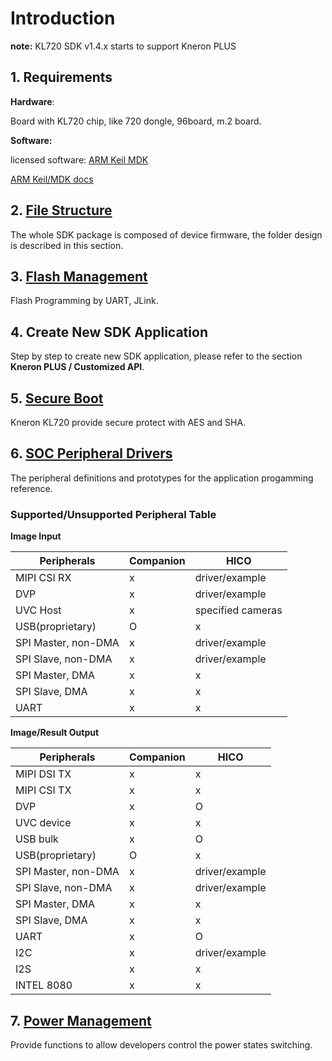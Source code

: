 ﻿# Introduction

**note:** KL720 SDK v1.4.x starts to support Kneron PLUS

## 1. Requirements

**Hardware**:

Board with KL720 chip, like 720 dongle, 96board, m.2 board.

**Software:**

licensed software: [ARM Keil MDK](https://www.keil.com)

[ARM Keil/MDK docs](https://www2.keil.com/mdk5/docs)

## 2. [File Structure](sdk/file_structure.md)
The whole SDK package is composed of device firmware, the folder design is described in this section.

## 3. [Flash Management](flash_management/flash_management.md)
Flash Programming by UART, JLink.

## 4. Create New SDK Application
Step by step to create new SDK application, please refer to the section **Kneron PLUS / Customized API**.

## 5. [Secure Boot](sdk/secure_boot.md)
Kneron KL720 provide secure protect with AES and SHA.

## 6. [SOC Peripheral Drivers](sdk/soc_peripheral_drivers.md)
The peripheral definitions and prototypes for the application progamming reference.

### Supported/Unsupported Peripheral Table

**Image Input**

| Peripherals           | Companion     | HICO              |
| --------------------- | ------------- | ----------------- |
| MIPI CSI RX           | x             | driver/example    |
| DVP                   | x             | driver/example    |
| UVC Host              | x             | specified cameras |
| USB(proprietary)      | O             | x                 |
| SPI Master, non-DMA   | x             | driver/example    |
| SPI Slave, non-DMA    | x             | driver/example    |
| SPI Master, DMA       | x             | x                 |
| SPI Slave, DMA        | x             | x                 |
| UART                  | x             | x                 |


**Image/Result Output**

| Peripherals           | Companion     | HICO              |
| --------------------- | ------------- | ----------------- |
| MIPI DSI TX           | x             | x                 |
| MIPI CSI TX           | x             | x                 |
| DVP                   | x             | O                 |
| UVC device            | x             | x                 |
| USB bulk              | x             | O                 |
| USB(proprietary)      | O             | x                 |
| SPI Master, non-DMA   | x             | driver/example    |
| SPI Slave, non-DMA    | x             | driver/example    |
| SPI Master, DMA       | x             | x                 |
| SPI Slave, DMA        | x             | x                 |
| UART                  | x             | O                 |
| I2C                   | x             | driver/example    |
| I2S                   | x             | x                 |
| INTEL 8080            | x             | x                 |

## 7. [Power Management](sdk/power_management.md)
Provide functions to allow developers control the power states switching.

